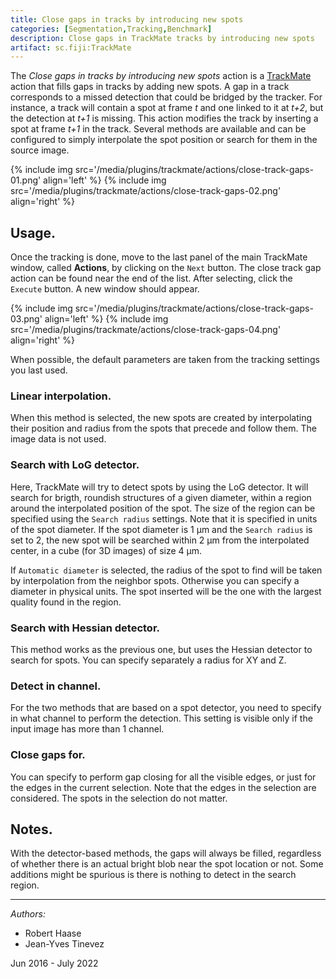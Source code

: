 ```yaml
---
title: Close gaps in tracks by introducing new spots
categories: [Segmentation,Tracking,Benchmark]
description: Close gaps in TrackMate tracks by introducing new spots
artifact: sc.fiji:TrackMate
---
```


The _Close gaps in tracks by introducing new spots_ action is a  [TrackMate](/plugins/trackmate/index) action that fills gaps in tracks by adding new spots. 
A gap in a track corresponds to a missed detection that could be bridged by the tracker.
For instance, a track will contain a spot at frame _t_ and one linked to it at _t+2_, but the detection at _t+1_ is missing.
This action modifies the track by inserting a spot at frame _t+1_ in the track.
Several methods are available and can be configured to simply interpolate the spot position or search for them in the source image.

{% include img src='/media/plugins/trackmate/actions/close-track-gaps-01.png' align='left'  %}
{% include img src='/media/plugins/trackmate/actions/close-track-gaps-02.png' align='right'  %}


## Usage.

Once the tracking is done, move to the last panel of the main TrackMate window, called **Actions**, by clicking on the `Next` button.
The close track gap action can be found near the end of the list. 
After selecting, click the `Execute` button.
A new window should appear.

{% include img src='/media/plugins/trackmate/actions/close-track-gaps-03.png'  align='left' %}
{% include img src='/media/plugins/trackmate/actions/close-track-gaps-04.png' align='right'  %}

When possible, the default parameters are taken from the tracking settings you last used.

### Linear interpolation.

When this method is selected,  the new spots are created by interpolating their position and radius from the spots that precede and follow them.
The image data is not used.

### Search with LoG detector.

Here, TrackMate will try to detect spots by using the LoG detector.
It will search for brigth, roundish structures of a given diameter, within a region around the interpolated position of the spot. 
The size of the region can be specified using the `Search radius` settings.
Note that it is specified in units of the spot diameter. 
If the spot diameter is 1 μm and the `Search radius` is set to 2, the new spot will be searched within 2 μm from the interpolated center, in a cube (for 3D images) of size 4 μm.

If `Automatic diameter` is selected, the radius of the spot to find will be taken by interpolation from the neighbor spots.
Otherwise you can specify a diameter in physical units. 
The spot inserted will be the one with the largest quality found in the region.

### Search with Hessian detector.

This method works as the previous one, but uses the Hessian detector to search for spots. 
You can specify separately a radius for XY and Z.

### Detect in channel.

For the two methods that are based on a spot detector, you need to specify in what channel to perform the detection.
This setting is visible only if the input image has more than 1 channel.

### Close gaps for.

You can specify to perform gap closing for all the visible edges, or just for the edges in the current selection.
Note that the edges in the selection are considered. 
The spots in the selection do not matter.


##  Notes.

With the detector-based methods, the gaps will always be filled, regardless of whether there is an actual bright blob  near the spot location or not.
Some additions might be spurious is there is nothing to detect in the search region.



_____________________
*Authors:*
- Robert Haase
- Jean-Yves Tinevez

Jun 2016 - July 2022